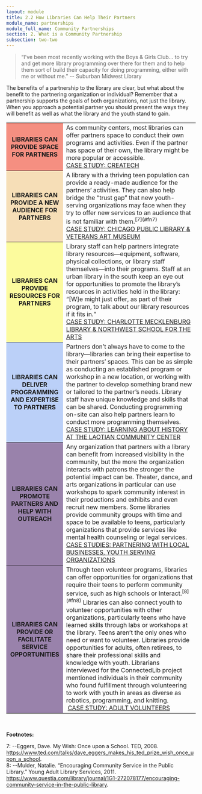 ```yaml
---
layout: module
title: 2.2 How Libraries Can Help Their Partners
module_name: partnerships
module_full_name: Community Partnerships
section: 2. What is a Community Partnership
subsection: two-two
---
```


>“I've been most recently working with the Boys & Girls Club... to try and get more library programming over there for them and to help them sort of build their capacity for doing programming, either with me or without me.” -- Suburban Midwest Library

The benefits of a partnership to the library are clear, but what about the benefit to the partnering organization or individual? Remember that a partnership supports the goals of both organizations, not just the library. When you approach a potential partner you should present the ways they will benefit as well as what the library and the youth stand to gain.  


<table>
<tr><th style="background-color:#F58F81" width="30%">LIBRARIES CAN PROVIDE SPACE FOR PARTNERS</tH><td>As community centers, most libraries can offer partners space to conduct their own programs and activities. Even if the partner has space of their own, the library might be more popular or accessible.<br>
  <a href="" target="_blank">CASE STUDY: CREATECH</a></td></tr>

<tr><th style="background-color:#F6DEB7" width="30%">LIBRARIES CAN PROVIDE A NEW AUDIENCE FOR PARTNERS</th><td>A library with a thriving teen population can provide a ready-made audience for the partners’ activities. They can also help bridge the “trust gap” that new youth-serving organizations may face when they try to offer new services to an audience that is not familiar with them.<sup>[7](#fn7)</sup><br>
<a href="" target="_blank">CASE STUDY: CHICAGO PUBLIC LIBRARY & VETERANS ART MUSEUM</a></td></tr>

<tr><th style="background-color:#FCFB9D" width="30%">LIBRARIES CAN PROVIDE RESOURCES FOR PARTNERS</th><td>Library staff can help partners integrate library resources—equipment, software, physical collections, or library staff themselves—into their programs. Staff at an urban library in the south keep an eye out for opportunities to promote the library’s resources in activities held in the library: “[W]e might just offer, as part of their program, to talk about our library resources if it fits in.”<br><a href="" target="_blank">CASE STUDY: CHARLOTTE MECKLENBURG LIBRARY & NORTHWEST SCHOOL FOR THE ARTS</a></td></tr>

<tr><th style="background-color:#BBD0F8" width="30%">LIBRARIES CAN DELIVER PROGRAMMING AND EXPERTISE TO PARTNERS</th><td>Partners don’t always have to come to the library—libraries can bring their expertise to their partners’ spaces. This can be as simple as conducting an established program or workshop in a new location, or working with the partner to develop something brand new or tailored to the partner’s needs. Library staff have unique knowledge and skills that can be shared. Conducting programming on-site can also help partners learn to conduct more programming themselves.<br><a href="" target="_blank">CASE STUDY: LEARNING ABOUT HISTORY AT THE LAOTIAN COMMUNITY CENTER</a></td></tr>

<tr><th style="background-color:#9982AB" width="30%">LIBRARIES CAN PROMOTE PARTNERS AND HELP WITH OUTREACH</th><td>Any organization that partners with a library can benefit from increased visibility in the community, but the more the organization interacts with patrons the stronger the potential impact can be. Theater, dance, and arts organizations in particular can use workshops to spark community interest in their productions and exhibits and even recruit new members. Some libraries provide community groups with time and space to be available to teens, particularly organizations that provide services like mental health counseling or legal services.<br><a href="" target="_blank">CASE STUDIES: PARTNERING WITH LOCAL BUSINESSES, YOUTH SERVING ORGANIZATIONS</a></td></tr>

<tr><th bgcolor="#9982AB" width="30%">LIBRARIES CAN PROVIDE OR FACILITATE SERVICE OPPORTUNITIES</th><td>Through teen volunteer programs, libraries can offer opportunities for organizations that require their teens to perform community service, such as high schools or Interact.<sup>[8](#fn8)</sup> Libraries can also connect youth to volunteer opportunities with other organizations, particularly teens who have learned skills through labs or workshops at the library.  
Teens aren’t the only ones who need or want to volunteer. Libraries provide opportunities for adults, often retirees, to share their professional skills and knowledge with youth. Librarians interviewed for the ConnectedLib project mentioned individuals in their community who found fulfillment through volunteering to work with youth in areas as diverse as robotics, programming, and knitting.<br> <a href="" target="_blank">CASE STUDY: ADULT VOLUNTEERS</a></td></tr>
</table>
<br>

**Footnotes:**

<a name="fn7">7</a>:  --Eggers, Dave. My Wish: Once upon a School. TED, 2008. <a href="https://www.ted.com/talks/dave_eggers_makes_his_ted_prize_wish_once_upon_a_school" target="_blank">https://www.ted.com/talks/dave_eggers_makes_his_ted_prize_wish_once_upon_a_school<a/>.<br>
<a name="fn8">8</a>:  --Mulder, Natalie. “Encouraging Community Service in the Public Library.” Young Adult Library Services, 2011. <a href="https://www.questia.com/library/journal/1G1-272078177/encouraging-community-service-in-the-public-library" target="_blank">https://www.questia.com/library/journal/1G1-272078177/encouraging-community-service-in-the-public-library</a>.


